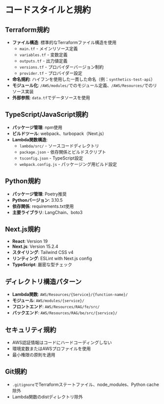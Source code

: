 # コードスタイルと規約

## Terraform規約
- **ファイル構造**: 標準的なTerraformファイル構造を使用
  - `main.tf` - メインリソース定義
  - `variables.tf` - 変数定義
  - `outputs.tf` - 出力値定義
  - `versions.tf` - プロバイダーバージョン制約
  - `provider.tf` - プロバイダー設定
- **命名規約**: ハイフンを使用した一貫した命名（例：`synthetics-test-api`）
- **モジュール化**: `/AWS/modules/`でのモジュール定義、`/AWS/Resources/`でのリソース実装
- **外部参照**: `data.tf`でデータソースを使用

## TypeScript/JavaScript規約
- **パッケージ管理**: npm使用
- **ビルドツール**: webpack、turbopack（Next.js）
- **Lambda関数構造**:
  - `lambda/src/` - ソースコードディレクトリ
  - `package.json` - 依存関係とビルドスクリプト
  - `tsconfig.json` - TypeScript設定
  - `webpack.config.js` - パッケージング用ビルド設定

## Python規約
- **パッケージ管理**: Poetry推奨
- **Pythonバージョン**: 3.10.5
- **依存関係**: requirements.txt使用
- **主要ライブラリ**: LangChain、boto3

## Next.js規約
- **React**: Version 19
- **Next.js**: Version 15.2.4
- **スタイリング**: Tailwind CSS v4
- **リンティング**: ESLint with Next.js config
- **TypeScript**: 厳密な型チェック

## ディレクトリ構造パターン
- **Lambda関数**: `AWS/Resources/{Service}/{function-name}/`
- **モジュール**: `AWS/modules/{service}/`
- **フロントエンド**: `AWS/Resources/RAG/fe/src/`
- **バックエンド**: `AWS/Resources/RAG/be/src/{service}/`

## セキュリティ規約
- AWS認証情報はコードにハードコーディングしない
- 環境変数またはAWSプロファイルを使用
- 最小権限の原則を適用

## Git規約
- `.gitignore`でTerraformステートファイル、node_modules、Python cache除外
- Lambda関数のdistディレクトリ除外